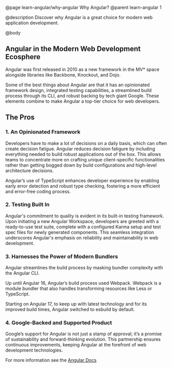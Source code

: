 @page learn-angular/why-angular Why Angular?
@parent learn-angular 1

@description Discover why Angular is a great choice for modern web application development.

@body

## Angular in the Modern Web Development Ecosphere

Angular was first released in 2010 as a new framework in the MV\* space alongside libraries like Backbone, Knockout, and Dojo.

Some of the best things about Angular are that it has an opinionated framework design, integrated testing capabilities, a streamlined build process through its CLI, and robust backing by tech giant Google. These elements combine to make Angular a top-tier choice for web developers.

## The Pros

### 1. An Opinionated Framework

Developers have to make a lot of decisions on a daily basis, which can often create decision fatigue. Angular reduces decision fatigure by including everything needed to build robust applications out of the box. This allows teams to concentrate more on crafting unique client-specific functionalities rather than getting bogged down by build configurations and high-level architecture decisions.

Angular’s use of TypeScript enhances developer experience by enabling early error detection and robust type checking, fostering a more efficient and error-free coding process.

### 2. Testing Built In

Angular's commitment to quality is evident in its built-in testing framework. Upon initiating a new Angular Workspace, developers are greeted with a ready-to-use test suite, complete with a configured Karma setup and test spec files for newly generated components. This seamless integration underscores Angular's emphasis on reliability and maintainability in web development.

### 3. Harnesses the Power of Modern Bundlers

Angular streamlines the build process by masking bundler complexity with the Angular CLI.

Up until Angular 16, Angular’s build process used Webpack. Webpack is a module bundler that also handles transforming resources like Less or TypeScript.

Starting on Angular 17, to keep up with latest technology and for its improved build times, Angular switched to esbuild by default.

### 4. Google-Backed and Supported Product

Google’s support for Angular is not just a stamp of approval; it’s a promise of sustainability and forward-thinking evolution. This partnership ensures continuous improvements, keeping Angular at the forefront of web development technologies.

For more information see the <a href="https://angular.io">Angular Docs</a>
